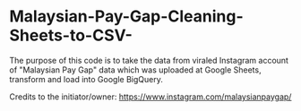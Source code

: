 # Malaysian-Pay-Gap-Cleaning-Sheets-to-CSV-

The purpose of this code is to take the data from viraled Instagram account of "Malaysian Pay Gap" data which was uploaded at Google Sheets, transform and load into Google BigQuery.

Credits to the initiator/owner:
https://www.instagram.com/malaysianpaygap/

